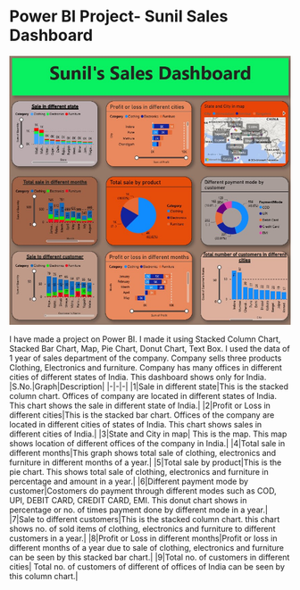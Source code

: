 # Power BI Project- Sunil Sales Dashboard
<img src ="https://github.com/SunilKumarKushavaha1/Project/blob/main/Power%20BI1.jpg">

I have made a project on Power BI. I made it using Stacked Column Chart, Stacked Bar Chart, Map, Pie Chart, Donut Chart, Text Box. I used the data of 1 year of sales department of the company. Company sells three products Clothing, Electronics and furniture. Company has many offices in different cities of different states of India. This dashboard shows only for India.
|S.No.|Graph|Description|
|-|-|-|
|1|Sale in different state|This is the stacked column chart. Offices of company are located in different states of India. This chart shows the sale in different state of India.|
|2|Profit or Loss in different cities|This is the stacked bar chart. Offices of the company are located in different cities of states of India. This chart shows sales in different cities of India.|
|3|State and City in map| This is the map. This map shows location of different offices of the company in India.|
|4|Total sale in different months|This graph shows total sale of clothing, electronics and furniture in different months of a year.|
|5|Total sale by product|This is the pie chart. This shows total sale of clothing, electronics and furniture in percentage and amount in a year.|
|6|Different payment mode by customer|Costomers do payment through different modes such as COD, UPI, DEBIT CARD, CREDIT CARD, EMI. This donut chart shows in percentage or no. of times payment done by different mode in a year.|
|7|Sale to different customers|This is the stacked column chart. this chart shows no. of sold items of clothing, electronics and furniture to different customers in a year.|
|8|Profit or Loss in different months|Profit or loss in different months of a year due to sale of clothing, electronics and furniture can be seen by this stacked bar chart.|
|9|Total no. of customers in different cities| Total no. of customers of different of offices of India can be seen by this column chart.|
